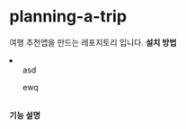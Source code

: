 # planning-a-trip
여행 추천앱을 만드는 레포지토리 입니다.
<b>설치 방법</b>
<li>
  <ul>asd</ul>
  <ul>ewq</ul>
</li>
<br>
<b>기능 설명</b>
